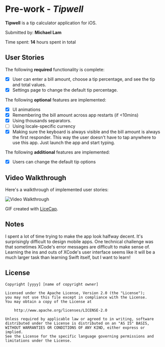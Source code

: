 # Pre-work - *Tipwell*

**Tipwell** is a tip calculator application for iOS.

Submitted by: **Michael Lam**

Time spent: **14** hours spent in total

## User Stories

The following **required** functionality is complete:

* [x] User can enter a bill amount, choose a tip percentage, and see the tip and total values.
* [x] Settings page to change the default tip percentage.

The following **optional** features are implemented:
* [x] UI animations
* [x] Remembering the bill amount across app restarts (if <10mins)
* [x] Using thousands separators.
* [ ] Using locale-specific currency
* [x] Making sure the keyboard is always visible and the bill amount is always the first responder. This way the user doesn't have to tap anywhere to use this app. Just launch the app and start typing.

The following **additional** features are implemented:

- [x] Users can change the default tip options

## Video Walkthrough 

Here's a walkthrough of implemented user stories:

<img src='http://i.imgur.com/I4q1dB1.gif' title='Video Walkthrough' width='' alt='Video Walkthrough' />

GIF created with [LiceCap](http://www.cockos.com/licecap/).

## Notes

I spent a lot of time trying to make the app look halfway decent. It's surprisingly difficult to design mobile apps. One technical challenge was that sometimes XCode's error messages are difficult to make sense of. Learning the ins and outs of XCode's user interface seems like it will be a much larger task than learning Swift itself, but I want to learn!

## License

    Copyright [yyyy] [name of copyright owner]

    Licensed under the Apache License, Version 2.0 (the "License");
    you may not use this file except in compliance with the License.
    You may obtain a copy of the License at

        http://www.apache.org/licenses/LICENSE-2.0

    Unless required by applicable law or agreed to in writing, software
    distributed under the License is distributed on an "AS IS" BASIS,
    WITHOUT WARRANTIES OR CONDITIONS OF ANY KIND, either express or implied.
    See the License for the specific language governing permissions and
    limitations under the License.
